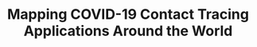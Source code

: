 ---
category: 'projects'
title: "Mapping COVID-19 Contact Tracing Applications Around the World"
description: "A visualization and database of contact tracing applications around the world for COVID-19. Hoping to keep this updated frequently."
link: "/covid-tracking/"
background: "#10104b"
tools: ["D3.js", "React", "Python"]
---